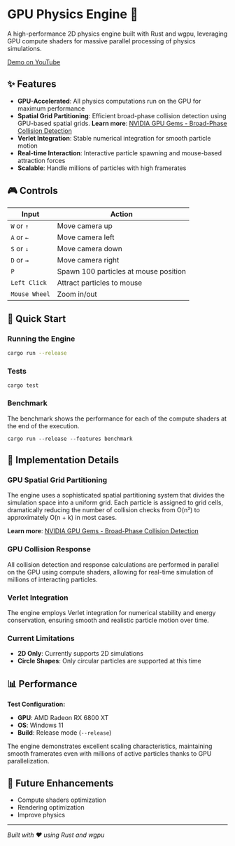 # GPU Physics Engine 🚀

A high-performance 2D physics engine built with Rust and wgpu, leveraging GPU compute shaders for massive parallel processing of physics simulations.

[Demo on YouTube](https://www.youtube.com/watch?v=TxYFeai6B9Q)


## ✨ Features

- **GPU-Accelerated**: All physics computations run on the GPU for maximum performance
- **Spatial Grid Partitioning**: Efficient broad-phase collision detection using GPU-based spatial grids. **Learn more**: [NVIDIA GPU Gems - Broad-Phase Collision Detection](https://developer.nvidia.com/gpugems/gpugems3/part-v-physics-simulation/chapter-32-broad-phase-collision-detection-cuda)
- **Verlet Integration**: Stable numerical integration for smooth particle motion
- **Real-time Interaction**: Interactive particle spawning and mouse-based attraction forces
- **Scalable**: Handle millions of particles with high framerates

## 🎮 Controls

| Input | Action |
|-------|--------|
| `W` or `↑` | Move camera up |
| `A` or `←` | Move camera left |
| `S` or `↓` | Move camera down |
| `D` or `→` | Move camera right |
| `P` | Spawn 100 particles at mouse position |
| `Left Click` | Attract particles to mouse |
| `Mouse Wheel` | Zoom in/out |

## 🚀 Quick Start
### Running the Engine
```bash
cargo run --release
```
### Tests
```
cargo test
```

### Benchmark
The benchmark shows the performance for each of the compute shaders at the end of the execution.
```
cargo run --release --features benchmark
```


## 🔧 Implementation Details

### GPU Spatial Grid Partitioning
The engine uses a sophisticated spatial partitioning system that divides the simulation space into a uniform grid. Each particle is assigned to grid cells, dramatically reducing the number of collision checks from O(n²) to approximately O(n + k) in most cases.

**Learn more**: [NVIDIA GPU Gems - Broad-Phase Collision Detection](https://developer.nvidia.com/gpugems/gpugems3/part-v-physics-simulation/chapter-32-broad-phase-collision-detection-cuda)

### GPU Collision Response
All collision detection and response calculations are performed in parallel on the GPU using compute shaders, allowing for real-time simulation of millions of interacting particles.

### Verlet Integration
The engine employs Verlet integration for numerical stability and energy conservation, ensuring smooth and realistic particle motion over time.

### Current Limitations
- **2D Only**: Currently supports 2D simulations
- **Circle Shapes**: Only circular particles are supported at this time

## 📊 Performance

**Test Configuration:**
- **GPU**: AMD Radeon RX 6800 XT
- **OS**: Windows 11
- **Build**: Release mode (`--release`)

The engine demonstrates excellent scaling characteristics, maintaining smooth framerates even with millions of active particles thanks to GPU parallelization.

## 🔮 Future Enhancements

- Compute shaders optimization
- Rendering optimization
- Improve physics


---

*Built with ❤️ using Rust and wgpu*
